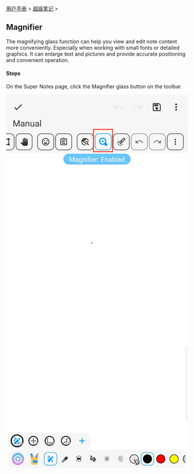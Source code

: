 [用户手册](/dragonnest/drawnote/manual/zh) > [超级笔记](/dragonnest/drawnote/manual/zh/super_note) >

Magnifier
---
The magnifying glass function can help you view and edit note content more conveniently. Especially when working with small fonts or detailed graphics. It can enlarge text and pictures and provide accurate positioning and convenient operation.
#### Steps

On the Super Notes page, click the Magnifier glass button on the toolbar.

![](imgs/magnifier.png)

